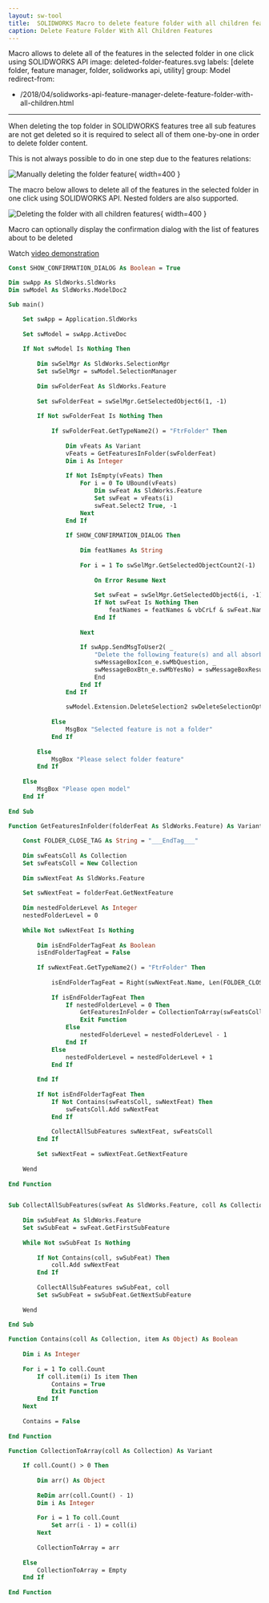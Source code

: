 ```yaml
---
layout: sw-tool
title:  SOLIDWORKS Macro to delete feature folder with all children features
caption: Delete Feature Folder With All Children Features
---
```

 Macro allows to delete all of the features in the selected folder in one click using SOLIDWORKS API
image: deleted-folder-features.svg
labels: [delete folder, feature manager, folder, solidworks api, utility]
group: Model
redirect-from:
  - /2018/04/solidworks-api-feature-manager-delete-feature-folder-with-all-children.html
---
When deleting the top folder in SOLIDWORKS features tree all sub features are not get deleted so it is required to select all of them one-by-one in order to delete folder content.

This is not always possible to do in one step due to the features relations:  

![Manually deleting the folder feature](delete-features-manually.gif){ width=400 }

The macro below allows to delete all of the features in the selected folder in one click using SOLIDWORKS API. Nested folders are also supported.

![Deleting the folder with all children features](delete-folder-with-features.png){ width=400 }

Macro can optionally display the confirmation dialog with the list of features about to be deleted

Watch [video demonstration](https://youtu.be/9uZCecGg25I?t=396)

~~~ vb
Const SHOW_CONFIRMATION_DIALOG As Boolean = True

Dim swApp As SldWorks.SldWorks
Dim swModel As SldWorks.ModelDoc2

Sub main()

    Set swApp = Application.SldWorks
    
    Set swModel = swApp.ActiveDoc
    
    If Not swModel Is Nothing Then
        
        Dim swSelMgr As SldWorks.SelectionMgr
        Set swSelMgr = swModel.SelectionManager
        
        Dim swFolderFeat As SldWorks.Feature
        
        Set swFolderFeat = swSelMgr.GetSelectedObject6(1, -1)
        
        If Not swFolderFeat Is Nothing Then
            
            If swFolderFeat.GetTypeName2() = "FtrFolder" Then
                
                Dim vFeats As Variant
                vFeats = GetFeaturesInFolder(swFolderFeat)
                Dim i As Integer
                
                If Not IsEmpty(vFeats) Then
                    For i = 0 To UBound(vFeats)
                        Dim swFeat As SldWorks.Feature
                        Set swFeat = vFeats(i)
                        swFeat.Select2 True, -1
                    Next
                End If
                
                If SHOW_CONFIRMATION_DIALOG Then
                    
                    Dim featNames As String
                    
                    For i = 1 To swSelMgr.GetSelectedObjectCount2(-1)
                        
                        On Error Resume Next
                        
                        Set swFeat = swSelMgr.GetSelectedObject6(i, -1)
                        If Not swFeat Is Nothing Then
                            featNames = featNames & vbCrLf & swFeat.Name
                        End If
                        
                    Next
                
                    If swApp.SendMsgToUser2( _
                        "Delete the following feature(s) and all absorbed features?" & vbCrLf & featNames, _
                        swMessageBoxIcon_e.swMbQuestion, _
                        swMessageBoxBtn_e.swMbYesNo) = swMessageBoxResult_e.swMbHitNo Then
                        End
                    End If
                End If
                
                swModel.Extension.DeleteSelection2 swDeleteSelectionOptions_e.swDelete_Absorbed
                
            Else
                MsgBox "Selected feature is not a folder"
            End If
            
        Else
            MsgBox "Please select folder feature"
        End If
        
    Else
        MsgBox "Please open model"
    End If
    
End Sub

Function GetFeaturesInFolder(folderFeat As SldWorks.Feature) As Variant
    
    Const FOLDER_CLOSE_TAG As String = "___EndTag___"
    
    Dim swFeatsColl As Collection
    Set swFeatsColl = New Collection
        
    Dim swNextFeat As SldWorks.Feature
    
    Set swNextFeat = folderFeat.GetNextFeature
    
    Dim nestedFolderLevel As Integer
    nestedFolderLevel = 0
    
    While Not swNextFeat Is Nothing
        
        Dim isEndFolderTagFeat As Boolean
        isEndFolderTagFeat = False
        
        If swNextFeat.GetTypeName2() = "FtrFolder" Then
                        
            isEndFolderTagFeat = Right(swNextFeat.Name, Len(FOLDER_CLOSE_TAG)) = FOLDER_CLOSE_TAG
            
            If isEndFolderTagFeat Then
                If nestedFolderLevel = 0 Then
                    GetFeaturesInFolder = CollectionToArray(swFeatsColl)
                    Exit Function
                Else
                    nestedFolderLevel = nestedFolderLevel - 1
                End If
            Else
                nestedFolderLevel = nestedFolderLevel + 1
            End If
            
        End If
    
        If Not isEndFolderTagFeat Then
            If Not Contains(swFeatsColl, swNextFeat) Then
                swFeatsColl.Add swNextFeat
            End If
        
            CollectAllSubFeatures swNextFeat, swFeatsColl
        End If
        
        Set swNextFeat = swNextFeat.GetNextFeature
        
    Wend
        
End Function


Sub CollectAllSubFeatures(swFeat As SldWorks.Feature, coll As Collection)
    
    Dim swSubFeat As SldWorks.Feature
    Set swSubFeat = swFeat.GetFirstSubFeature
        
    While Not swSubFeat Is Nothing
        
        If Not Contains(coll, swSubFeat) Then
            coll.Add swNextFeat
        End If
        
        CollectAllSubFeatures swSubFeat, coll
        Set swSubFeat = swSubFeat.GetNextSubFeature
        
    Wend
    
End Sub

Function Contains(coll As Collection, item As Object) As Boolean
    
    Dim i As Integer
    
    For i = 1 To coll.Count
        If coll.item(i) Is item Then
            Contains = True
            Exit Function
        End If
    Next
    
    Contains = False
    
End Function

Function CollectionToArray(coll As Collection) As Variant
    
    If coll.Count() > 0 Then
        
        Dim arr() As Object
        
        ReDim arr(coll.Count() - 1)
        Dim i As Integer
        
        For i = 1 To coll.Count
            Set arr(i - 1) = coll(i)
        Next
        
        CollectionToArray = arr
        
    Else
        CollectionToArray = Empty
    End If
    
End Function
~~~


